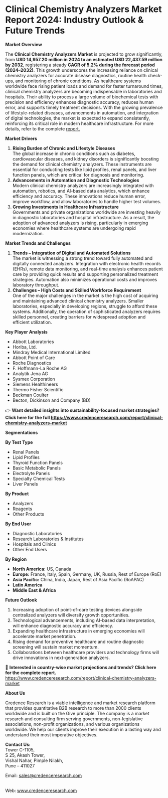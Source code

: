 # Clinical Chemistry Analyzers Market Report 2024: Industry Outlook & Future Trends


<p><strong>Market Overview</strong></p>
<p>The <strong>Clinical Chemistry Analyzers Market</strong> is projected to grow significantly, from <strong>USD 14,957.20 million in 2024 to an estimated USD 22,437.59 million by 2032</strong>, registering a steady <strong>CAGR of 5.2% during the forecast period (2024&ndash;2032)</strong>. This growth underscores the increasing reliance on clinical chemistry analyzers for accurate disease diagnostics, routine health check-ups, and monitoring of chronic conditions. As healthcare systems worldwide face rising patient loads and demand for faster turnaround times, clinical chemistry analyzers are becoming indispensable in laboratories and hospitals. Their ability to process a large volume of biochemical tests with precision and efficiency enhances diagnostic accuracy, reduces human error, and supports timely treatment decisions. With the growing prevalence of lifestyle-related diseases, advancements in automation, and integration of digital technologies, the market is expected to expand consistently, reinforcing its critical role in modern healthcare infrastructure. For more details, refer to the complete <a href="https://www.credenceresearch.com/report/clinical-chemistry-analyzers-market?utm_source=chatgpt.com">report.</a></p>
<p><strong>Market Drivers</strong></p>
<ol>
<li><strong> Rising Burden of Chronic and Lifestyle Diseases</strong><br /> The global increase in chronic conditions such as diabetes, cardiovascular diseases, and kidney disorders is significantly boosting the demand for clinical chemistry analyzers. These instruments are essential for conducting tests like lipid profiles, renal panels, and liver function panels, which are critical for diagnosis and monitoring.</li>
<li><strong> Advancements in Automation and Diagnostic Technologies</strong><br /> Modern clinical chemistry analyzers are increasingly integrated with automation, robotics, and AI-based data analytics, which enhance efficiency and accuracy. These innovations reduce human error, improve workflow, and allow laboratories to handle higher test volumes.</li>
<li><strong> Growing Investments in Healthcare Infrastructure</strong><br /> Governments and private organizations worldwide are investing heavily in diagnostic laboratories and hospital infrastructure. As a result, the adoption of advanced analyzers is rising, particularly in emerging economies where healthcare systems are undergoing rapid modernization.</li>
</ol>
<p><strong>Market Trends and Challenges</strong></p>
<ol>
<li><strong> Trends &ndash; Integration of Digital and Automated Solutions</strong><br /> The market is witnessing a strong trend toward fully automated and digitally connected analyzers. Integration with electronic health records (EHRs), remote data monitoring, and real-time analysis enhances patient care by providing quick results and supporting personalized treatment strategies. Automation also minimizes operational costs and improves laboratory throughput.</li>
<li><strong> Challenges &ndash; High Costs and Skilled Workforce Requirement</strong><br /> One of the major challenges in the market is the high cost of acquiring and maintaining advanced clinical chemistry analyzers. Smaller laboratories, especially in developing regions, struggle to afford these systems. Additionally, the operation of sophisticated analyzers requires skilled personnel, creating barriers for widespread adoption and efficient utilization.</li>
</ol>
<p><strong>Key Player Analysis</strong></p>
<ul>
<li>Abbott Laboratories</li>
<li>Horiba, Ltd.</li>
<li>Mindray Medical International Limited</li>
<li>Abbott Point of Care</li>
<li>Roche Diagnostics</li>
<li>F. Hoffmann-La Roche AG</li>
<li>Analytik Jena AG</li>
<li>Sysmex Corporation</li>
<li>Siemens Healthineers</li>
<li>Thermo Fisher Scientific</li>
<li>Beckman Coulter</li>
<li>Becton, Dickinson and Company (BD)</li>
</ul>
<p>👉 <strong>Want detailed insights into sustainability-focused market strategies? Click here for the full <a href="https://www.credenceresearch.com/report/clinical-chemistry-analyzers-market?utm_source=chatgpt.com">https://www.credenceresearch.com/report/clinical-chemistry-analyzers-market</a></strong></p>
<p><strong>Segmentations</strong></p>
<p><strong>By Test Type</strong></p>
<ul>
<li>Renal Panels</li>
<li>Lipid Profiles</li>
<li>Thyroid Function Panels</li>
<li>Basic Metabolic Panels</li>
<li>Electrolyte Panels</li>
<li>Specialty Chemical Tests</li>
<li>Liver Panels</li>
</ul>
<p><strong>By Product</strong></p>
<ul>
<li>Analyzers</li>
<li>Reagents</li>
<li>Other Products</li>
</ul>
<p><strong>By End User</strong></p>
<ul>
<li>Diagnostic Laboratories</li>
<li>Research Laboratories &amp; Institutes</li>
<li>Hospitals and Clinics</li>
<li>Other End Users</li>
</ul>
<p><strong>By Region</strong></p>
<ul>
<li><strong>North America:</strong> US, Canada</li>
<li><strong>Europe:</strong> France, Italy, Spain, Germany, UK, Russia, Rest of Europe (RoE)</li>
<li><strong>Asia Pacific:</strong> China, India, Japan, Rest of Asia Pacific (RoAPAC)</li>
<li><strong>Latin America</strong></li>
<li><strong>Middle East &amp; Africa</strong></li>
</ul>
<p><strong>Future Outlook</strong></p>
<ol>
<li>Increasing adoption of point-of-care testing devices alongside centralized analyzers will diversify growth opportunities.</li>
<li>Technological advancements, including AI-based data interpretation, will enhance diagnostic accuracy and efficiency.</li>
<li>Expanding healthcare infrastructure in emerging economies will accelerate market penetration.</li>
<li>Rising demand for preventive healthcare and routine diagnostic screening will sustain market momentum.</li>
<li>Collaborations between healthcare providers and technology firms will drive innovations in next-generation analyzers.</li>
</ol>
<p>📌 <strong>Interested in country-wise market projections and trends? Click here for the complete report.</strong> <a href="https://www.credenceresearch.com/report/clinical-chemistry-analyzers-market?utm_source=chatgpt.com">https://www.credenceresearch.com/report/clinical-chemistry-analyzers-market</a></p>
<p><strong>About Us</strong></p>
<p>Credence Research is a viable intelligence and market research platform that provides quantitative B2B research to more than 2000 clients worldwide and is built on the Give principle. The company is a market research and consulting firm serving governments, non-legislative associations, non-profit organizations, and various organizations worldwide. We help our clients improve their execution in a lasting way and understand their most imperative objectives.</p>
<p><strong>Contact Us:</strong><br /> Tower C-1105,<br /> S 25, Akash Tower,<br /> Vishal Nahar, Pimple Nilakh,<br /> Pune &ndash; 411027</p>
<p>Email: <a href="mailto:sales@credenceresearch.com">sales@credenceresearch.com</a></p>
<p><br /> Web: <a href="http://www.credenceresearch.com?utm_source=chatgpt.com">www.credenceresearch.com</a></p>
